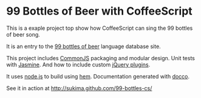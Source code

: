 99 Bottles of Beer with CoffeeScript
====================================

This is a exaple project top show how CoffeeScript can sing the 99 bottles of beer song.

It is an entry to the [99 bottles of beer][] language database site.

This project includes [CommonJS][] packaging and modular design. Unit tests with
[Jasmine][]. And how to include custom [jQuery plugins][].

It uses [node.js][] to build using [hem][]. Documentation generated with [docco][].

See it in action at http://sukima.github.com/99-bottles-cs/

[99 bottles of beer]: http://99-bottles-of-beer.net/
[CommonJS]: http://www.commonjs.org/
[jQuery plugins]: http://docs.jquery.com/Plugins/Authoring
[Jasmine]: https://jasmine.github.io/
[node.js]: http://nodejs.org/
[hem]: http://spinejs.com/docs/hem
[docco]: http://jashkenas.github.com/docco/
